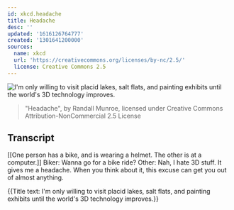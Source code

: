 ```yaml
---
id: xkcd.headache
title: Headache
desc: ''
updated: '1616126764777'
created: '1301641200000'
sources:
  name: xkcd
  url: 'https://creativecommons.org/licenses/by-nc/2.5/'
  license: Creative Commons 2.5
---
```

![I'm only willing to visit placid lakes, salt flats, and painting exhibits until the world's 3D technology improves.](https://imgs.xkcd.com/comics/headache.png)
> "Headache", by Randall Munroe, licensed under Creative Commons Attribution-NonCommercial 2.5 License

## Transcript
[[One person has a bike, and is wearing a helmet.  The other is at a computer.]]
Biker: Wanna go for a bike ride?
Other: Nah, I hate 3D stuff. It gives me a headache.
When you think about it, this excuse can get you out of almost anything.

{{Title text: I'm only willing to visit placid lakes, salt flats, and painting exhibits until the world's 3D technology improves.}}
